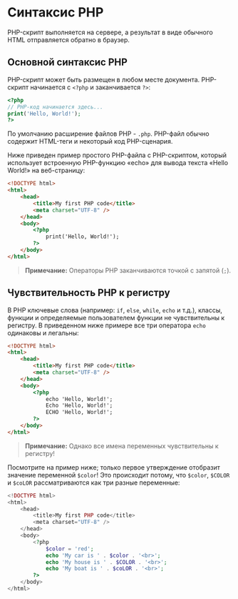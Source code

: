 # Синтаксис PHP

PHP-скрипт выполняется на сервере, а результат в виде обычного HTML отправляется обратно в браузер.

## Основной синтаксис PHP

PHP-скрипт может быть размещен в любом месте документа. PHP-скрипт начинается с `<?php` и заканчивается `?>`:

```php
<?php
// PHP-код начинается здесь...
print('Hello, World!');
?>
```

По умолчанию расширение файлов PHP - `.php`. PHP-файл обычно содержит HTML-теги и некоторый код PHP-сценария.

Ниже приведен пример простого PHP-файла с PHP-скриптом, который использует встроенную PHP-функцию «echo» для вывода текста «Hello World!» на веб-страницу:

```html
<!DOCTYPE html>
<html>
    <head>
        <title>My first PHP code</title>
        <meta charset="UTF-8" />
    </head>
    <body>
        <?php
            print('Hello, World!');
        ?>
    </body>
</html>
```

> **Примечание:** Операторы PHP заканчиваются точкой с запятой (`;`).

## Чувствительность PHP к регистру

В PHP ключевые слова (например: `if`, `else`, `while`, `echo` и т.д.), классы, функции и определяемые пользователем функции не чувствительны к регистру. В приведенном ниже примере все три оператора `echo` одинаковы и легальны:

```html
<!DOCTYPE html>
<html>
    <head>
        <title>My first PHP code</title>
        <meta charset="UTF-8" />
    </head>
    <body>
        <?php
            echo 'Hello, World!';
            Echo 'Hello, World!';
            ECHO 'Hello, World!';
        ?>
    </body>
</html>
```

> **Примечание:** Однако все имена переменных чувствительны к регистру!

Посмотрите на пример ниже; только первое утверждение отобразит значение переменной `$color`! Это происходит потому, что `$color`, `$COLOR` и `$coLOR` рассматриваются как три разные переменные:

```php
<!DOCTYPE html>
<html>
    <head>
        <title>My first PHP code</title>
        <meta charset="UTF-8" />
    </head>
    <body>
        <?php
            $color = 'red';
            echo 'My car is ' . $color . '<br>';
            echo 'My house is ' . $COLOR . '<br>';
            echo 'My boat is ' . $coLOR . '<br>';
        ?>
    </body>
</html>
```